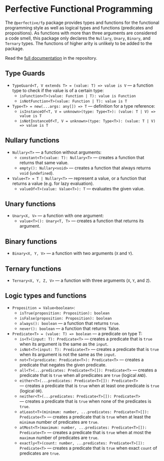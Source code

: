 # Perfective Functional Programming

The `@perfective/fp` package provides types and functions for the functional programming style
as well as logical types and functions (predicates and propositions).
As functions with more than three arguments are considered a code smell,
this package only declares the `Nullary`, `Unary`, `Binary`, and `Ternary` types.
The functions of higher arity is unlikely to be added to the package.

Read the [full documentation](https://github.com/perfective/js/blob/master/packages/fp/README.adoc) 
in the repository.

## Type Guards

* `TypeGuard<T, V extends T> = (value: T) => value is V`
— a function type to check if the value is of a certain type:
    * `isFunction<T>(value: Function | T): value is Function`
    * `isNotFunction<T>(value: Function | T): value is T`
* `Type<T> = new(...args: any[]) => T`
— definition for a type reference:
    * `isInstanceOf<T, V = unknown>(type: Type<T>): (value: T | V) => value is T`
    * `isNotInstanceOf<T, V = unknown>(type: Type<T>): (value: T | V) => value is T`

## Nullary functions

* `Nullary<T>`
— a function without arguments:
    * `constant<T>(value: T): Nullary<T>`
    — creates a function that returns that same value.
    * `empty(): Nullary<void>`
    — creates a function that always returns `void` (`undefined`).
* `Value<T> = T | Nullary<T>`
— represent a value, or a function that returns a value
(e.g. for lazy evaluation).
    * `valueOf<T>(value: Value<T>): T`
    — evaluates the given value.

## Unary functions

* `Unary<X, V>`
— a function with one argument:
    * `value<T>(): Unary<T, T>`
— creates a function that returns its argument.

## Binary functions

* `Binary<X, Y, V>`
— a function with two arguments (`X` and `Y`).

## Ternary functions

* `Ternary<X, Y, Z, V>`
— a function with three arguments (`X`, `Y`, and `Z`).

## Logic types and functions

* `Proposition = Value<boolean>`:
    * `isTrue(proposition: Proposition): boolean`
    * `isFalse(proposition: Proposition): boolean`
    * `always(): boolean`
— a function that returns `true`.
    * `never(): boolean`
    — a function that returns `false.
* `Predicate<T> = (value: T) => boolean`
— a predicate on type T:
    * `is<T>(input: T): Predicate<T>`
    — creates a predicate that is `true` when its argument is the same as the `input`.
    * `isNot<T>(input: T): Predicate<T>`
    — creates a predicate that is `true` when its argument is not the same as the `input`.
    * `not<T>(predicate: Predicate<T>): Predicate<T>`
    — creates a predicate that negates the given predicate.
    * `all<T>(...predicates: Predicate<T>[]): Predicate<T>`
    — creates a predicate that is `true` when all predicates are `true` (logical `AND`).
    * `either<T>(...predicates: Predicate<T>[]): Predicate<T>`
    — creates a predicate that is `true` when at least one predicate is `true` (logical `OR`).
    * `neither<T>(...predicates: Predicate<T>[]): Predicate<T>`
    — creates a predicate that is `true` when none of the predicates is `true`.
    * `atLeast<T>(minimum: number, ...predicates: Predicate<T>[]): Predicate<T>`
    — creates a predicate that is `true` when at least the `minimum` number of predicates are `true`.
    * `atMost<T>(maximum: number, ...predicates: Predicate<T>[]): Predicate<T>`
    — creates a predicate that is `true` when at most the `maximum` number of predicates are `true`.
    * `exactly<T>(count: number, ...predicates: Predicate<T>[]): Predicate<T>`
    — creates a predicate that is `true` when exact `count` of predicates are `true`.
